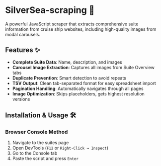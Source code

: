 # SilverSea-scraping 🚢

A powerful JavaScript scraper that extracts comprehensive suite information from cruise ship websites, including high-quality images from modal carousels.

## Features ✨

- **Complete Suite Data**: Name, description, and images
- **Carousel Image Extraction**: Captures all images from Suite Overview tabs
- **Duplicate Prevention**: Smart detection to avoid repeats
- **TSV Output**: Clean tab-separated format for easy spreadsheet import
- **Pagination Handling**: Automatically navigates through all pages
- **Image Optimization**: Skips placeholders, gets highest resolution versions

## Installation & Usage 🛠️

### Browser Console Method
1. Navigate to the suites page
2. Open DevTools (`F12` or `Right-Click → Inspect`)
3. Go to the Console tab
4. Paste the script and press `Enter`

